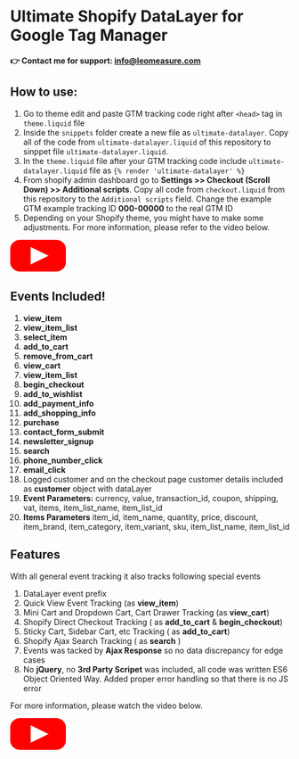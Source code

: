 # Ultimate Shopify DataLayer for Google Tag Manager
**👉 Contact me for support: info@leomeasure.com** 

## How to use: 
1. Go to theme edit and paste GTM tracking code right after `<head>` tag in `theme.liquid` file
2. Inside the `snippets` folder create a new file as `ultimate-datalayer`. Copy all of the code from `ultimate-datalayer.liquid` of this repository to sinppet file `ultimate-datalayer.liquid`.
3. In the `theme.liquid` file after your GTM tracking code include `ultimate-datalayer.liquid` file as `{% render 'ultimate-datalayer' %}`
4. From shopify admin dashboard go to **Settings >> Checkout (Scroll Down) >> Additional scripts**. Copy all code from `checkout.liquid` from this repository to the  `Additional scripts` field. Change the example GTM example tracking ID **000-00000** to the real GTM ID
5. Depending on your Shopify theme, you might have to make some adjustments. For more information, please refer to the video below.

<a href="https://youtu.be/98w-kEKLICQ" target="_blank"><img src="images/play-png.png" width="100"/></a>
### 


## Events Included! ##
1. **view_item**
2. **view_item_list**
3. **select_item**
4. **add_to_cart**
5. **remove_from_cart**
6. **view_cart**
7. **view_item_list**
8. **begin_checkout**
9. **add_to_wishlist**
10. **add_payment_info**
11. **add_shopping_info**
12. **purchase**
13. **contact_form_submit**
14. **newsletter_signup**
15. **search**
16. **phone_number_click**
17. **email_click**
18. Logged customer and on the checkout page customer details included as **customer** object with dataLayer
19. **Event Parameters:** currency, value, transaction_id, coupon, shipping, vat, items, item_list_name, item_list_id
20. **Items Parameters** item_id, item_name, quantity, price, discount, item_brand, item_category, item_variant, sku, item_list_name, item_list_id

## Features ##
With all general event tracking it also tracks following special events 
1. DataLayer event prefix
2. Quick View Event Tracking (as **view_item**)
3. Mini Cart and Dropdown Cart, Cart Drawer Tracking (as **view_cart**)
4. Shopify Direct Checkout Tracking ( as **add_to_cart** & **begin_checkout**)
5. Sticky Cart, Sidebar Cart, etc Tracking ( as **add_to_cart**)
6. Shopify Ajax Search Tracking ( as **search** )
7. Events was tacked by **Ajax Response** so no data discrepancy for edge cases
8. No **jQuery**, no **3rd Party Scripet** was included, all code was written ES6 Object Oriented Way. Added proper error handling so that there is no JS error


For more information, please watch the video below.

<a href="https://youtu.be/98w-kEKLICQ" target="_blank"><img src="images/play-png.png" width="100"/></a>

